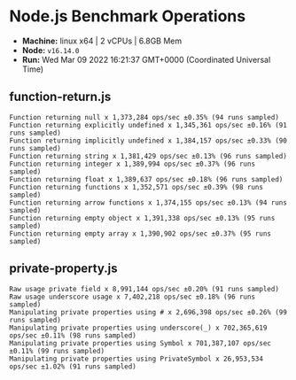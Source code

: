 # Node.js Benchmark Operations

* __Machine:__ linux x64 | 2 vCPUs | 6.8GB Mem
* __Node:__ `v16.14.0`
* __Run:__ Wed Mar 09 2022 16:21:37 GMT+0000 (Coordinated Universal Time)

## function-return.js
```
Function returning null x 1,373,284 ops/sec ±0.35% (94 runs sampled)
Function returning explicitly undefined x 1,345,361 ops/sec ±0.16% (91 runs sampled)
Function returning implicitly undefined x 1,384,157 ops/sec ±0.33% (90 runs sampled)
Function returning string x 1,381,429 ops/sec ±0.13% (96 runs sampled)
Function returning integer x 1,389,994 ops/sec ±0.37% (96 runs sampled)
Function returning float x 1,389,637 ops/sec ±0.18% (96 runs sampled)
Function returning functions x 1,352,571 ops/sec ±0.39% (98 runs sampled)
Function returning arrow functions x 1,374,155 ops/sec ±0.13% (94 runs sampled)
Function returning empty object x 1,391,338 ops/sec ±0.13% (95 runs sampled)
Function returning empty array x 1,390,902 ops/sec ±0.37% (95 runs sampled)
```
## private-property.js
```
Raw usage private field x 8,991,144 ops/sec ±0.20% (91 runs sampled)
Raw usage underscore usage x 7,402,218 ops/sec ±0.18% (96 runs sampled)
Manipulating private properties using # x 2,696,398 ops/sec ±0.26% (99 runs sampled)
Manipulating private properties using underscore(_) x 702,365,619 ops/sec ±0.11% (98 runs sampled)
Manipulating private properties using Symbol x 701,387,107 ops/sec ±0.11% (99 runs sampled)
Manipulating private properties using PrivateSymbol x 26,953,534 ops/sec ±1.02% (91 runs sampled)
```
